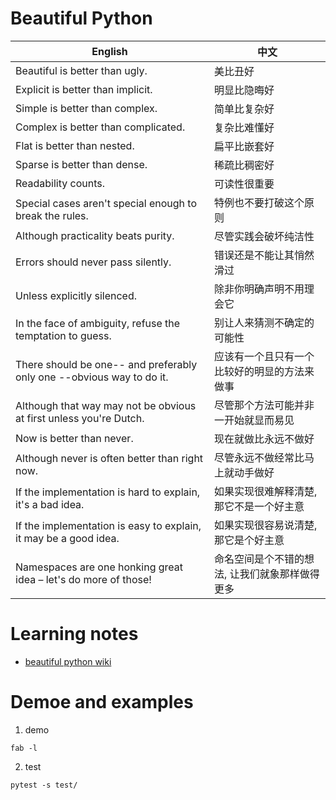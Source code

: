 # Beautiful Python


English                                     | 中文
---------------------------------------- | -------------
Beautiful is better than ugly.           | 美比丑好
Explicit is better than implicit.    | 明显比隐晦好
Simple is better than complex.       | 简单比复杂好
Complex is better than complicated.  | 复杂比难懂好
Flat is better than nested.			 | 扁平比嵌套好
Sparse is better than dense.         | 稀疏比稠密好
Readability counts.                  | 可读性很重要
Special cases aren't special enough to break the rules.  | 特例也不要打破这个原则
Although practicality beats purity.                      | 尽管实践会破坏纯洁性
Errors should never pass silently.                       | 错误还是不能让其悄然滑过
Unless explicitly silenced.                              | 除非你明确声明不用理会它
In the face of ambiguity, refuse the temptation to guess. | 别让人来猜测不确定的可能性
There should be one-- and preferably only one --obvious way to do it. | 应该有一个且只有一个比较好的明显的方法来做事
Although that way may not be obvious at first unless you're Dutch. | 尽管那个方法可能并非一开始就显而易见
Now is better than never. | 现在就做比永远不做好
Although never is often better than right now. | 尽管永远不做经常比马上就动手做好
If the implementation is hard to explain, it's a bad idea. | 如果实现很难解释清楚, 那它不是一个好主意
If the implementation is easy to explain, it may be a good idea. | 如果实现很容易说清楚, 那它是个好主意
Namespaces are one honking great idea – let's do more of those! | 命名空间是个不错的想法, 让我们就象那样做得更多


# Learning notes
* [beautiful python wiki](https://github.com/walterfan/beautiful_python/wiki)


# Demoe and examples

1. demo

```
fab -l
```

2. test

```
pytest -s test/
```
